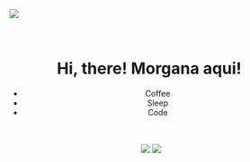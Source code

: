 <img src="https://media.giphy.com/media/10v5aHuvJTP4ZO/giphy.gif"/>

<h1 align="center">
  <br>Hi, there! Morgana aqui! ️

</h1>
<div align="center">
 <ul>
  <li>Coffee</li>
  <li>Sleep</li>
  <li>Code</li>
</ul>

  </div>
  <br>
  <br>
<div align="center">
  <a href="https://github.com/potterred"><img src="https://img.shields.io/badge/GitHub-100000?style=for-the-badge&logo=github&logoColor=white"></a>
  <a href="mailto:morganaschneeider@gmail.com"><img src="https://img.shields.io/badge/Gmail-D14836?style=for-the-badge&logo=gmail&logoColor=white"></a>
</div>
<br>
<div align="center">
  

  
</div>
